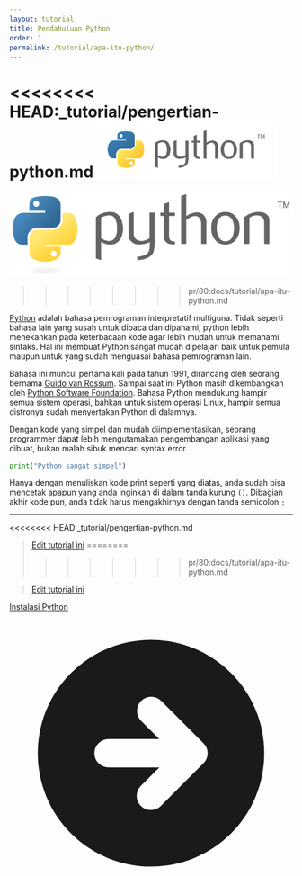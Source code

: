 ```yaml
---
layout: tutorial
title: Pendahuluan Python
order: 1
permalink: /tutorial/apa-itu-python/
---
```


<<<<<<<< HEAD:_tutorial/pengertian-python.md
![Logo Python](/images/logo-python.png 'Logo Python')
========
![Logo Python](/img/729px-Python_logo_and_wordmark.svg.png 'Logo Python')
>>>>>>>> pr/80:docs/tutorial/apa-itu-python.md

[Python](https://www.python.org) adalah bahasa pemrograman interpretatif multiguna. Tidak seperti bahasa lain yang susah untuk dibaca dan dipahami, python lebih menekankan pada keterbacaan kode agar lebih mudah untuk memahami sintaks. Hal ini membuat Python sangat mudah dipelajari baik untuk pemula maupun untuk yang sudah menguasai bahasa pemrograman lain.

Bahasa ini muncul pertama kali pada tahun 1991, dirancang oleh seorang bernama [Guido van Rossum](https://id.wikipedia.org/wiki/Guido_van_Rossum). Sampai saat ini Python masih dikembangkan oleh [Python Software Foundation](https://www.python.org/psf/). Bahasa Python mendukung hampir semua sistem operasi, bahkan untuk sistem operasi Linux, hampir semua distronya sudah menyertakan Python di dalamnya.

Dengan kode yang simpel dan mudah diimplementasikan, seorang programmer dapat lebih mengutamakan pengembangan aplikasi yang dibuat, bukan malah sibuk mencari syntax error.

```python
print("Python sangat simpel")
```

Hanya dengan menuliskan kode print seperti yang diatas, anda sudah bisa mencetak apapun yang anda inginkan di dalam tanda kurung `()`. Dibagian akhir kode pun, anda tidak harus mengakhirnya dengan tanda semicolon `;`

---
<<<<<<<< HEAD:_tutorial/pengertian-python.md

> [Edit tutorial ini](https://github.com/belajarpythoncom/belajarpythoncom.github.io/edit/master/_tutorial/pengertian-python.md)
========
>>>>>>>> pr/80:docs/tutorial/apa-itu-python.md

> [Edit tutorial ini](https://github.com/belajarpythoncom/belajarpythoncom.github.io/edit/master/_tutorial/pengertian-python.md)

<div class="flex justify-center md:justify-end mt-8">
    <a href="/tutorial/instalasi-python"
        class="flex h-12 items-center rounded-full bg-gradient-to-l from-secondary-500 to-secondary-400 px-8 text-base text-black hover:text-black shadow-xl hover:shadow hover:no-underline">
        <span class="-mt-0.5">Instalasi Python</span>
        <svg xmlns="http://www.w3.org/2000/svg" class="h-5 w-5 ml-1" viewBox="0 0 20 20" fill="currentColor">
            <path fill-rule="evenodd" d="M10 18a8 8 0 100-16 8 8 0 000 16zm3.707-8.707l-3-3a1 1 0 00-1.414 1.414L10.586 9H7a1 1 0 100 2h3.586l-1.293 1.293a1 1 0 101.414 1.414l3-3a1 1 0 000-1.414z" clip-rule="evenodd" />
        </svg>
    </a>
</div>